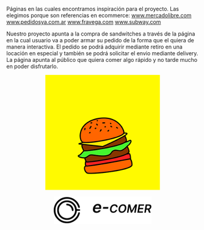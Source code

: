 Páginas en las cuales encontramos inspiración para el proyecto. Las elegimos porque son referencias en ecommerce: www.mercadolibre.com www.pedidosya.com.ar www.fravega.com www.subway.com

Nuestro proyecto apunta a la compra de sandwitches a través de la página en la cual usuario va a poder armar su pedido de la forma que el quiera de manera interactiva. El pedido se podrá adquirir mediante retiro en una locación en especial y también se podrá solicitar el envio mediante delivery. La página apunta al público que quiera comer algo rápido y no tarde mucho en poder disfrutarlo.

<p align="center">
<img width="300" height="300" src="/src/assets/to_readme/splashhamb.gif">
</p>
<p align="center">
<img width="257" height="72" src="/src/assets/to_readme/logo.png">
</p>


